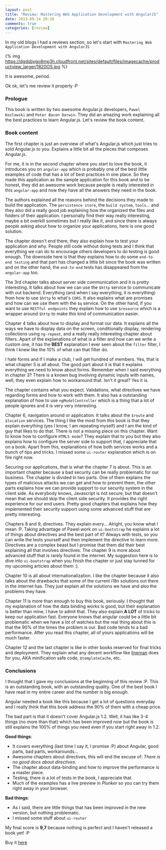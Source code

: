 ```yaml
---
layout: post
title: "Review: Mastering Web Application Development with AngularJS"
date: 2013-09-14 20:28
comments: true
categories: [review]
---
```


In my old blogs I had a reviews section, so let's start with `Mastering Web Application Development with AngularJS`

{% img https://dgdsbygo8mp3h.cloudfront.net/sites/default/files/imagecache/productview_larger/1820OS.jpg %}
<!--more-->

It is awesome, period.

Ok ok, let's me review it properly :P

### Prologue

This book is written by two awesome Angular.js developers, `Pawel Kozlowski` and `Peter Bacon Darwin`. They did an amazing work explaining all the best practices to learn Angular.js. Let's review the book content.

### Book content

The first chapter is just an overview of what's Angular.js which just tries to sold Angular.js to you. Explains a little bit all the pieces that composes Angular.js.

For me, it is in the second chapter where you start to love the book, it introduces you on `angular-app` which is probably one of the best little examples of code that has a lot of best practices in one place. So they made this application as the sample application for this book and to be honest, they did an awesome work because people is really interested in this `angular-app` and now they have all the answers they need in the book.

The authors explained all the reasons behind the decisions they made to build the application. The `persistence store`, the `build system`, `tools`... and they also did a really good job explaining how the organized the files and folders of their application. I personally find their way really interesting, maybe a bit overkill sometimes but I really like it, and since there is always people asking about how to organize your applications, here is one good solution.

The chapter doesn't end there, they also explain how to test your application and why. People still code without doing tests and I think that everything we can do to encourage others developers to do testing is good enough. The downside here is that they explains how to do some `end-to-end testing` and that part has changed a little bit since the book was written and on the other hand, the `end-to-end` tests has disappeared from the `angular-app` too.

The 3rd chapter talks about server side communication and it is pretty interesting. It talks about how we can use the `$http` service to communicate with out backend. Everything (and when I say everything, it is everything) from how to use `$http` to what's `CORS`. It also explains what are promises and how can we use them with the `$q` service. On the other hand, if you want to use `RESTful endpoints` they explain how to use `$resource` which is a wrapper around `$http` to make this kind of communication easier.

Chapter 4 talks about how to display and format our data. It explains all the ways we have to display data on the screen, conditionally display, rendering collections using `ng-repeat`, and a really really interesting chapter about filters. Apart of the explanations of what is a filter and how can we write a custom one, it has the **BEST** explanation I ever seen about the `filter` filter, I think I knew like the 10% of what can that filter do.

I hate forms and if I make a club, I will get hundred of members. Yes, that is what chapter 5 is all about. The good part about it is that it explains everything we need to know about forms. Remember when I said everything in chapter 3? There is a known bug involving dynamic inputs with names, well, they even explain how to workaround that. Isn't it great? Yes it is.

The chapter contains what you expect. Validations, what directives we have regarding forms and how to work with them. It also has a outstanding explanation of how to use `ngModelController` which is a thing that a lot of people ignores and it is very very interesting.

Chapter 6, navigation around or application. It talks about the `$route` and `$location` services. The thing I like the most from this book is that they explain everything (yes I know, I am repeating myself) and I am the kind of guy that likes to do that. There is not a missing piece on this chapter. Want to  know how to configure `HTML5 mode`? They explain that to you but they also explains how to configure the server side to support that, I appreciate that on a book. Apart from this, explanations of how both services works and a bunch of tips and tricks. I missed some `ui-router` explanation which is on fire right now.

Securing our applications, that is what the chapter 7 is about. This is an important chapter because a bad security can be really problematic for our business. The chapter is divided in two parts. One of them explains the types of malicious attacks we can get and how to prevent them, the other parts explains how we can provide support to our security system in the client side. As everybody knows, Javascript is not secure, but that doesn't mean that we should skip the client side security. It provides the right experience for our end users. Pretty good chapters that explains how they implemented their security support using some advanced stuff that are pretty interesting.

Chapters 8 and 9, directives. They explain every... Alright, you know what I mean :P. Taking advantage of Pawel work on `ui-bootstrap` he explains a lot of things about directives and the best part of it? Always with tests, so you can write the tests yourself and then implement the directive to learn more. Directives are a complex beast but I promise that them did their best explaining all that involves directives. The chapter 9 is more about advanced stuff that is rarely found in the internet. My suggestion here is to dive into `ui-bootstrap` when you finish the chapter or just stay tunned for my upcoming articles about them :).

Chapter 10 is all about internationalization. I like the chapter because it also talks about the drawbacks that some of the current i18n solutions out there in the internet has. They just explain all the solutions we have and also the problems they have.

Chapter 11 is more than enough to buy this book, seriously. I thought that my explanation of how the data binding works is good, but their explanation is better than mine, I have to admit that. They also explain **A LOT** of tricks to keep our application fast. Everyone knows that angular could be a little bit problematic when we have a lot of watches but the real thing about this is that the 90% of the times the problem is our. Bad code tends to a bad performance. After you read this chapter, all of yours applications will be much faster.

Chapter 12 and the last chapter is like in other books reserved for final tricks and deployment. They explain what any decent workflow like [lineman](http://www.linemanjs.com) does for you, AKA minification safe code, `$templateCache`, etc.

### Conclusions

I thought that I gave my conclusions at the beginning of this review :P. This is an outstanding book, with an outstanding quality. One of the best book I have read in my entire career and the number is big enough.

Angular needed a book like this because I get a lot of questions everyday and I really think that this book address the 90% of them with a cheap price.

The bad part is that it doesn't cover Angular.js 1.2. Well, it has like 3-4 things (no more than that) which has been improved now but the book is still explains the 100% of things you need even if you start right away in 1.2.

**Good things**:

+ It covers everything (last time I say it, I promise :P) about Angular, good parts, bad parts, workarounds...
+ Awesome chapters about directives, this will end the excuse of: *There is no good docs about directives*.
+ The chapter about data-binding and how to improve the performance is a master piece.
+ Testing, there is a lot of tests in the book, I appreciate that.
+ Much of the examples has a live preview in *Plunker* so you can try them right away in your browser.

**Bad things**:

- As I said, there are little things that has been improved in the new version, but nothing problematic.
- I missed some stuff about `ui-router`

My final score is **9,7** because nothing is perfect and I haven't released a book yet! :P

Buy it [here](https://www.packtpub.com/angularjs-web-application-development/book)